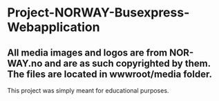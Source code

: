 # Project-NORWAY-Busexpress-Webapplication
## All media images and logos are from NOR-WAY.no and are as such copyrighted by them. The files are located in wwwroot/media folder. 
This project was simply meant for educational purposes.
